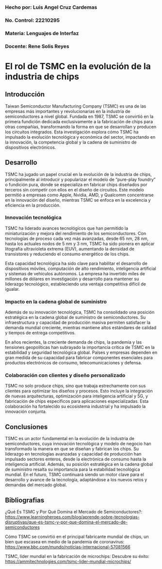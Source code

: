 ### Hecho por: Luis Angel Cruz Cardemas
### No. Control: 22210295
### Materia: Lenguajes de Interfaz
### Docente: Rene Solis Reyes

# El rol de TSMC en la evolución de la industria de chips

## Introducción

Taiwan Semiconductor Manufacturing Company (TSMC) es una de las empresas más importantes y revolucionarias en la industria de semiconductores a nivel global. Fundada en 1987, TSMC se convirtió en la primera fundición dedicada exclusivamente a la fabricación de chips para otras compañías, transformando la forma en que se desarrollan y producen los circuitos integrados. Esta investigación explora cómo TSMC ha impulsado la evolución tecnológica y económica del sector, impactando en la innovación, la competencia global y la cadena de suministro de dispositivos electrónicos.

## Desarrollo

TSMC ha jugado un papel crucial en la evolución de la industria de chips, principalmente al introducir y popularizar el modelo de “pure-play foundry” o fundición pura, donde se especializa en fabricar chips diseñados por terceros sin competir con ellos en el diseño de circuitos. Este modelo permitió a empresas como Apple, Nvidia, AMD, y Qualcomm concentrarse en la innovación del diseño, mientras TSMC se enfoca en la excelencia y eficiencia en la producción.

### Innovación tecnológica

TSMC ha liderado avances tecnológicos que han permitido la miniaturización y mejora del rendimiento de los semiconductores. Con tecnologías de proceso cada vez más avanzadas, desde 65 nm, 28 nm, hasta los actuales nodos de 5 nm y 3 nm, TSMC ha sido pionera en aplicar litografía ultravioleta extrema (EUV), aumentando la densidad de transistores y reduciendo el consumo energético de los chips.

Esta capacidad tecnológica ha sido clave para habilitar el desarrollo de dispositivos móviles, computación de alto rendimiento, inteligencia artificial y sistemas de vehículos autónomos. La empresa ha invertido miles de millones de dólares en investigación y desarrollo para mantener su liderazgo tecnológico, estableciendo una ventaja competitiva difícil de igualar.

### Impacto en la cadena global de suministro

Además de su innovación tecnológica, TSMC ha consolidado una posición estratégica en la cadena global de suministro de semiconductores. Su infraestructura y capacidad de producción masiva permiten satisfacer la demanda mundial creciente, mientras mantiene altos estándares de calidad y tiempos de entrega competitivos.

En años recientes, la creciente demanda de chips, la pandemia y las tensiones geopolíticas han subrayado la importancia crítica de TSMC en la estabilidad y seguridad tecnológica global. Países y empresas dependen en gran medida de su capacidad para fabricar componentes esenciales para productos electrónicos de consumo, telecomunicaciones y defensa.

### Colaboración con clientes y diseño personalizado

TSMC no solo produce chips, sino que trabaja estrechamente con sus clientes para optimizar los diseños y procesos. Esto incluye la integración de nuevas arquitecturas, optimización para inteligencia artificial y 5G, y fabricación de chips específicos para aplicaciones especializadas. Esta colaboración ha fortalecido su ecosistema industrial y ha impulsado la innovación conjunta.

## Conclusiones

TSMC es un actor fundamental en la evolución de la industria de semiconductores, cuya innovación tecnológica y modelo de negocio han transformado la manera en que se diseñan y fabrican los chips. Su liderazgo en tecnologías avanzadas y capacidad de producción han impulsado sectores enteros, desde la electrónica de consumo hasta la inteligencia artificial. Además, su posición estratégica en la cadena global de suministro resalta su importancia para la estabilidad tecnológica mundial. En el futuro, TSMC continuará siendo un motor clave para el desarrollo y avance de la tecnología, adaptándose a los nuevos retos y demandas del mercado global.

## Bibliografias

¿Qué Es TSMC y Por Qué Domina el Mercado de Semiconductores?: https://www.learningheroes.com/blog/aprende-sobre-tecnologias-disruptivas/que-es-tsmc-y-por-que-domina-el-mercado-de-semiconductores

Cómo TSMC se convirtió en el principal fabricante mundial de chips, un bien que escasea en medio de la pandemia de coronavirus: https://www.bbc.com/mundo/noticias-internacional-57081566

TSMC, líder mundial en la fabricación de microchips: Descubre su éxito: https://ammitechnologies.com/tsmc-lider-mundial-microchips/
